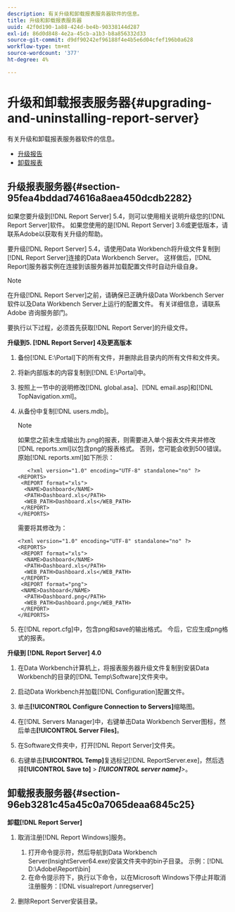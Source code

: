 ```yaml
---
description: 有关升级和卸载报表服务器软件的信息。
title: 升级和卸载报表服务器
uuid: 42f0d190-1a88-424d-be4b-90338144d287
exl-id: 86d0d848-4e2a-45cb-a1b3-b8a856332d33
source-git-commit: d9df90242ef96188f4e4b5e6d04cfef196b0a628
workflow-type: tm+mt
source-wordcount: '377'
ht-degree: 4%

---
```


# 升级和卸载报表服务器{#upgrading-and-uninstalling-report-server}

有关升级和卸载报表服务器软件的信息。

* [升级报告](../../../home/c-rpt-oview/c-inst-rpt/c-upgrade-uninstall-rpt.md#section-95fea4bddad74616a8aea450dcdb2282)
* [卸载报表](../../../home/c-rpt-oview/c-inst-rpt/c-upgrade-uninstall-rpt.md#section-96eb3281c45a45c0a7065deaa6845c25)

## 升级报表服务器{#section-95fea4bddad74616a8aea450dcdb2282}

如果您要升级到[!DNL Report Server] 5.4，则可以使用相关说明升级您的[!DNL Report Server]软件。 如果您使用的是[!DNL Report Server] 3.6或更低版本，请联系Adobe以获取有关升级的帮助。

要升级[!DNL Report Server] 5.4，请使用Data Workbench将升级文件复制到[!DNL Report Server]连接的Data Workbench Server。 这样做后，[!DNL Report]服务器实例在连接到该服务器并加载配置文件时自动升级自身。

>[!NOTE]
>
>在升级[!DNL Report Server]之前，请确保已正确升级Data Workbench Server软件以及Data Workbench Server上运行的配置文件。 有关详细信息，请联系 Adobe 咨询服务部门。

要执行以下过程，必须首先获取[!DNL Report Server]的升级文件。

**升级到5. [!DNL Report Server] 4及更高版本**

1. 备份[!DNL E:\Portal]下的所有文件，并删除此目录内的所有文件和文件夹。
1. 将新内部版本的内容复制到[!DNL E:\Portal]中。
1. 按照上一节中的说明修改[!DNL global.asa]、[!DNL email.asp]和[!DNL TopNavigation.xml]。

1. 从备份中复制[!DNL users.mdb]。

   >[!NOTE]
   >
   >如果您之前未生成输出为.png的报表，则需要进入单个报表文件夹并修改[!DNL reports.xml]以包含png的报表格式。 否则，您可能会收到500错误。 原始[!DNL reports.xml]如下所示：

   ```
      <?xml version="1.0" encoding="UTF-8" standalone="no" ?>
   <REPORTS>
    <REPORT format="xls">
     <NAME>Dashboard</NAME>
     <PATH>Dashboard.xls</PATH>
     <WEB_PATH>Dashboard.xls</WEB_PATH>
    </REPORT>
   </REPORTS>
   ```

   需要将其修改为：

   ```
   <?xml version="1.0" encoding="UTF-8" standalone="no" ?>
   <REPORTS>
    <REPORT format="xls">
     <NAME>Dashboard</NAME>
     <PATH>Dashboard.xls</PATH>
     <WEB_PATH>Dashboard.xls</WEB_PATH>
    </REPORT>
    <REPORT format="png">
    <NAME>Dashboard</NAME>
     <PATH>Dashboard.png</PATH>
     <WEB_PATH>Dashboard.png</WEB_PATH>
    </REPORT>
   </REPORTS>
   ```

1. 在[!DNL report.cfg]中，包含png和save的输出格式。 今后，它应生成png格式的报表。

**升级到 [!DNL Report Server] 4.0**

1. 在Data Workbench计算机上，将报表服务器升级文件复制到安装Data Workbench的目录的[!DNL Temp\Software]文件夹中。
1. 启动Data Workbench并加载[!DNL Configuration]配置文件。
1. 单击&#x200B;**[!UICONTROL Configure Connection to Servers]**&#x200B;缩略图。
1. 在[!DNL Servers Manager]中，右键单击Data Workbench Server图标，然后单击&#x200B;**[!UICONTROL Server Files]**。

1. 在Software文件夹中，打开[!DNL Report Server]文件夹。
1. 右键单击&#x200B;**[!UICONTROL Temp]**&#x200B;复选标记[!DNL ReportServer.exe]，然后选择&#x200B;**[!UICONTROL Save to]** > ***[!UICONTROL server name]**>*。

## 卸载报表服务器{#section-96eb3281c45a45c0a7065deaa6845c25}

**卸载[!DNL Report Server]**

1. 取消注册[!DNL Report Windows]服务。

   1. 打开命令提示符，然后导航到Data Workbench Server(InsightServer64.exe)安装文件夹中的bin子目录。 示例：[!DNL D:\Adobe\Report\bin]
   1. 在命令提示符下，执行以下命令，以在Microsoft Windows下停止并取消注册服务：[!DNL visualreport /unregserver]

1. 删除Report Server安装目录。

